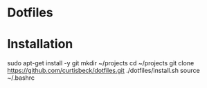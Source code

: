 # Dotfiles

# Installation

sudo apt-get install -y git
mkdir ~/projects
cd ~/projects
git clone https://github.com/curtisbeck/dotfiles.git
./dotfiles/install.sh
source ~/.bashrc

